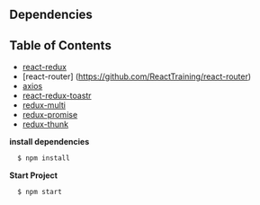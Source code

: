 
## Dependencies

## Table of Contents

- [react-redux](https://github.com/reactjs/react-redux)
- [react-router] (https://github.com/ReactTraining/react-router)
- [axios](https://github.com/axios/axios)
- [react-redux-toastr](https://github.com/diegoddox/react-redux-toastr)
- [redux-multi](https://github.com/ashaffer/redux-multi)
- [redux-promise](https://github.com/acdlite/redux-promise)
- [redux-thunk](https://github.com/gaearon/redux-thunk)


**install dependencies**
```sh
  $ npm install
```
**Start Project**
```sh
  $ npm start
```
